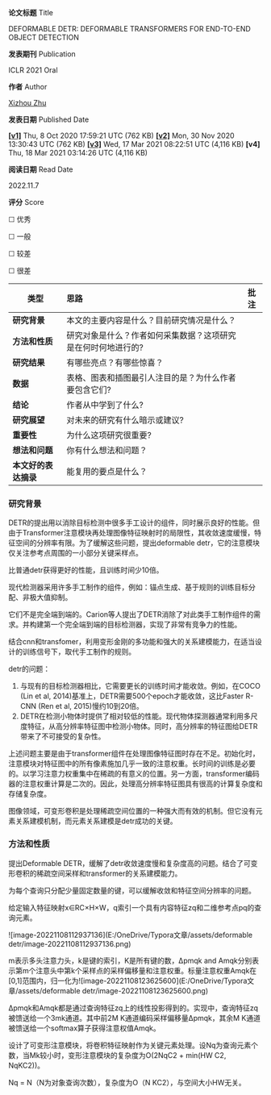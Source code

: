  **论文标题**  Title

 DEFORMABLE DETR: DEFORMABLE TRANSFORMERS
FOR END-TO-END OBJECT DETECTION

 

 **发表期刊**  Publication

 ICLR 2021 Oral

 

 **作者** Author

 [Xizhou Zhu](https://arxiv.org/search/cs?searchtype=author&query=Zhu%2C+X)

 

 **发表日期**  Published Date

 **[[v1\]](https://arxiv.org/abs/2010.04159v1)** Thu, 8 Oct 2020 17:59:21 UTC (762 KB)
**[[v2\]](https://arxiv.org/abs/2010.04159v2)** Mon, 30 Nov 2020 13:30:43 UTC (762 KB)
**[[v3\]](https://arxiv.org/abs/2010.04159v3)** Wed, 17 Mar 2021 08:22:51 UTC (4,116 KB)
**[v4]** Thu, 18 Mar 2021 03:14:26 UTC (4,116 KB)

 

 **阅读日期**  Read Date

 2022.11.7

 

 **评分**  Score

☐  优秀 

☐  一般

☐  较差

☐  很差

 

| **类型**             | **思路**                                                     | **批注** |
| -------------------- | :----------------------------------------------------------- | -------- |
| **研究背景**         | 本文的主要内容是什么？目前研究情况是什么？                   |          |
| **方法和性质**       | 研究对象是什么？作者如何采集数据？这项研究是在何时何地进行的? |          |
| **研究结果**         | 有哪些亮点？有哪些惊喜？                                     |          |
| **数据**             | 表格、图表和插图最引人注目的是？为什么作者要包含它们?        |          |
| **结论**             | 作者从中学到了什么?                                          |          |
| **研究展望**         | 对未来的研究有什么暗示或建议?                                |          |
| **重要性**           | 为什么这项研究很重要?                                        |          |
| **想法和问题**       | 你有什么想法和问题？                                         |          |
| **本文好的表达摘录** | 能复用的要点是什么？                                         |          |

 

### 研究背景

DETR的提出用以消除目标检测中很多手工设计的组件，同时展示良好的性能。但由于Transformer注意模块再处理图像特征映射时的局限性，其收敛速度缓慢，特征空间的分辨率有限。为了缓解这些问题，提出deformable detr，它的注意模块仅关注参考点周围的一小部分关键采样点。

比普通detr获得更好的性能，且训练时间少10倍。

现代检测器采用许多手工制作的组件，例如：锚点生成、基于规则的训练目标分配、非极大值抑制。

它们不是完全端到端的。Carion等人提出了DETR消除了对此类手工制作组件的需求。并构建第一个完全端到端的目标检测器，实现了非常有竞争力的性能。

结合cnn和transfomer，利用变形金刚的多功能和强大的关系建模能力，在适当设计的训练信号下，取代手工制作的规则。

detr的问题：

1. 与现有的目标检测器相比，它需要更长的训练时间才能收敛。例如，在COCO (Lin et al, 2014)基准上，DETR需要500个epoch才能收敛，这比Faster R-CNN (Ren et al, 2015)慢约10到20倍。
2. DETR在检测小物体时提供了相对较低的性能。现代物体探测器通常利用多尺度特征，从高分辨率特征图中检测小物体。同时，高分辨率的特征图给DETR带来了不可接受的复杂性。

上述问题主要是由于transformer组件在处理图像特征图时存在不足。初始化时，注意模块对特征图中的所有像素施加几乎一致的注意权重。长时间的训练是必要的。以学习注意力权重集中在稀疏的有意义的位置。另一方面，transformer编码器的注意权重计算是二次的。因此，处理高分辨率特征图具有很高的计算复杂度和存储复杂度。

图像领域，可变形卷积是处理稀疏空间位置的一种强大而有效的机制。但它没有元素关系建模机制，而元素关系建模是detr成功的关键。

### 方法和性质

提出Deformable DETR，缓解了detr收敛速度慢和复杂度高的问题。结合了可变形卷积的稀疏空间采样和transformer的关系建模能力。

为每个查询只分配少量固定数量的键，可以缓解收敛和特征空间分辨率的问题。

给定输入特征映射x∈RC×H×W，q索引一个具有内容特征zq和二维参考点pq的查询元素。

![image-20221108112937136](E:/OneDrive/Typora文章/assets/deformable detr/image-20221108112937136.png)

m表示多头注意力头，k是键的索引，K是所有键的数，∆pmqk and Amqk分别表示第m个注意头中第k个采样点的采样偏移量和注意权重。标量注意权重Amqk在[0,1]范围内，归一化为![image-20221108123625600](E:/OneDrive/Typora文章/assets/deformable detr/image-20221108123625600.png)

∆pmqk和Amqk都是通过查询特征zq上的线性投影得到的。实现中，查询特征zq被馈送给一个3mk通道。其中前2M K通道编码采样偏移量∆pmqk，其余M K通道被馈送给一个softmax算子获得注意权值Amqk。

设计了可变形注意模块，将卷积特征映射作为关键元素处理。设Nq为查询元素个数，当Mk较小时，变形注意模块的复杂度为O(2NqC2 + min(HW C2, NqKC2))。

Nq = N（N为对象查询次数），复杂度为O（N KC2），与空间大小HW无关。